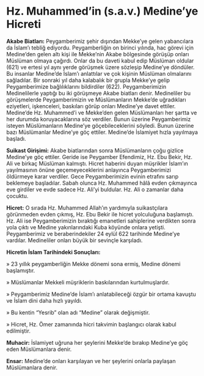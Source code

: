 # **Hz. Muhammed’in (s.a.v.) Medine’ye Hicreti**

**Akabe Biatları:** Peygamberimiz şehir dışından Mekke’ye gelen yabancılara da İslam’ı tebliğ ediyordu. Peygamberliğin on birinci yılında, hac görevi için Medine’den gelen altı kişi ile Mekke’nin Akabe bölgesinde görüşüp onları Müslüman olmaya çağırdı. Onlar da bu daveti kabul edip Müslüman oldular (621) ve ertesi yıl aynı yerde görüşmek üzere sözleşip Medine’ye döndüler. Bu insanlar Medine’de İslam’ı anlattılar ve çok kişinin Müslüman olmalarını sağladılar. Bir sonraki yıl daha kalabalık bir grupla Mekke’ye gelip Peygamberimize bağlılıklarını bildirdiler (622). Peygamberimizin Medinelilerle yaptığı bu iki görüşmeye Akabe biatları denir. Medineliler bu görüşmelerde Peygamberimizin ve Müslümanların Mekke’de uğradıkları eziyetleri, işkenceleri, baskıları görüp onları Medine’ye davet ettiler. Medine’de Hz. Muhammed’i ve Mekke’den gelen Müslümanları her şartta ve her durumda koruyacaklarına söz verdiler. Bunun üzerine Peygamberimiz isteyen Müslümanların Medine’ye göçebileceklerini söyledi. Bunun üzerine bazı Müslümanlar Medine’ye göç ettiler. Medine’de İslamiyet hızla yayılmaya başladı.

**Suikast Girişimi:** Akabe biatlarından sonra Müslümanların çoğu gizlice Medine’ye göç ettiler. Geride ise Peygamber Efendimiz, Hz. Ebu Bekir, Hz. Ali ve birkaç Müslüman kalmıştı. Hicret haberini duyan müşrikler İslam’ın yayılmasının önüne geçemeyeceklerini anlayınca Peygamberimizi öldürmeye karar verdiler. Gece Peygamberimizin evinin etrafını sarıp beklemeye başladılar. Sabah olunca Hz. Muhammed hâlâ evden çıkmayınca eve girdiler ve evde sadece Hz. Ali’yi buldular. Hz. Ali o zamanlar daha çocuktu.


**Hicret:** O sırada Hz. Muhammed Allah’ın yardımıyla suikastçılara görünmeden evden çıkmış, Hz. Ebu Bekir ile hicret yolculuğuna başlamıştı. Hz. Ali ise Peygamberimizin bıraktığı emanetleri sahiplerine verdikten sonra yola çıktı ve Medine yakınlarındaki Kuba köyünde onlara yetişti. Peygamberimiz ve beraberindekiler 24 eylül 622 tarihinde Medine’ye vardılar. Medineliler onları büyük bir sevinçle karşıladı.


**Hicretin İslam Tarihindeki Sonuçları:**

» 23 yıllık peygamberliğin Mekke dönemi sona ermiş, Medine dönemi başlamıştır.

» Müslümanlar Mekkeli müşriklerin baskılarından kurtulmuşlardır.

» Peygamberimiz Medine’de İslam’ı anlatabileceği özgür bir ortama kavuştu ve İslam dini daha hızlı yayıldı.

» Bu kentin “Yesrib” olan adı “Medine” olarak değişmiştir.

» Hicret, Hz. Ömer zamanında hicri takvimin başlangıcı olarak kabul edilmiştir.

**Muhacir:** İslamiyet uğruna her şeylerini Mekke’de bırakıp Medine’ye göç eden Müslümanlara denir.

**Ensar:** Medine’de onları karşılayan ve her şeylerini onlarla paylaşan Müslümanlara denir.

